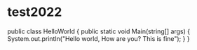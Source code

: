 # test2022
public class HelloWorld
{
public static void Main(string[] args)
{
System.out.println("Hello world, How are you? This is fine");
}
}